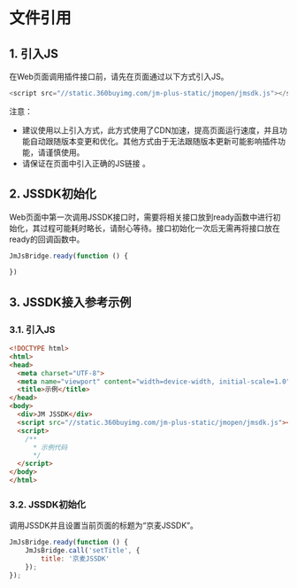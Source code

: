 # 文件引用

## 1. 引入JS

在Web页面调用插件接口前，请先在页面通过以下方式引入JS。 

```js
<script src="//static.360buyimg.com/jm-plus-static/jmopen/jmsdk.js"></script>
```

注意：

-  建议使用以上引入方式，此方式使用了CDN加速，提高页面运行速度，并且功能自动跟随版本变更和优化。其他方式由于无法跟随版本更新可能影响插件功能，请谨慎使用。 
- 请保证在页面中引入正确的JS链接 。

## 2. JSSDK初始化

Web页面中第一次调用JSSDK接口时，需要将相关接口放到ready函数中进行初始化，其过程可能耗时略长，请耐心等待。接口初始化一次后无需再将接口放在ready的回调函数中。

```js
JmJsBridge.ready(function () {
      
})
```

## 3. JSSDK接入参考示例

### 3.1. 引入JS

```html
<!DOCTYPE html>
<html>
<head>
  <meta charset="UTF-8">
  <meta name="viewport" content="width=device-width, initial-scale=1.0">
  <title>示例</title>
</head>
<body>
  <div>JM JSSDK</div>
  <script src="//static.360buyimg.com/jm-plus-static/jmopen/jmsdk.js"></script>
  <script>
    /**
      * 示例代码
      */
  </script>
</body>
</html>
```

### 3.2. JSSDK初始化 

调用JSSDK并且设置当前页面的标题为“京麦JSSDK”。

```js
JmJsBridge.ready(function () {
	JmJsBridge.call('setTitle', {
		title: '京麦JSSDK'
	});
});
```